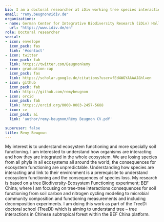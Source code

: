 ```yaml
---
bio: I am a doctoral researcher at iDiv working tree species interaction in the BEF China plateform.
email: "remy.beugnon@idiv.de"
organizations:
- name: German Center for Integrative Biodiversity Research (iDiv) Halle-Jena-Leipzig 
  url: "https://www.idiv.de/en"
role: Doctoral researcher
social:
- icon: envelope
  icon_pack: fas
  link: '#contact'
- icon: twitter
  icon_pack: fab
  link: https://twitter.com/BeugnonRemy
- icon: graduation-cap
  icon_pack: fas
  link: https://scholar.google.de/citations?user=fEd4WGYAAAAJ&hl=en
- icon: github
  icon_pack: fab
  link: https://github.com/remybeugnon
- icon: orcid
  icon_pack: fab
  link: https://orcid.org/0000-0003-2457-5688
- icon: cv
  icon_pack: ai
  link: 'author/remy-beugnon/Rémy Beugnon CV.pdf'
  
superuser: false
title: Remy Beugnon
---
```


  My interest is to understand ecosystem functioning and more specially soil functioning. I am interested to understand how organisms are interacting and how they are integrated in the whole ecosystem. We are losing species from all phyla in all ecosystems all around the world, the consequences for ecosystem functioning are unpredictable. Understanding how species are interacting and link to their environment is a prerequisite to understand ecosystem functioning and the consequences of species loss. My research is based on a tree Biodiversity-Ecosystem Functioning experiment; BEF China; where I am focusing on tree-tree interactions consequences for soil functioning from soil carbon and nitrogen cycling modeling to microbial community composition and functioning measurements and including decomposition experiments. I am doing this work as part of the TreeDì doctoral school (TreeDì) which is aiming to understand tree – tree interactions in Chinese subtropical forest within the BEF China platform.